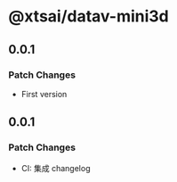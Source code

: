 # @xtsai/datav-mini3d

## 0.0.1

### Patch Changes

- First version

## 0.0.1

### Patch Changes

- CI: 集成 changelog
